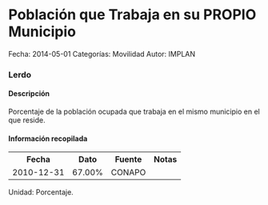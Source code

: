Población que Trabaja en su PROPIO Municipio
=====

Fecha: 2014-05-01
Categorías: Movilidad
Autor: IMPLAN

### Lerdo

#### Descripción

Porcentaje de la población ocupada que trabaja en el mismo municipio en el que reside.

#### Información recopilada

<table class="table table-hover table-bordered">
  <tr><th>Fecha</th><th>Dato</th><th>Fuente</th><th>Notas</th></tr>
  <tr><td>2010-12-31</td><td>67.00%</td><td>CONAPO</td><td></td></tr>
</table>

Unidad: Porcentaje.
